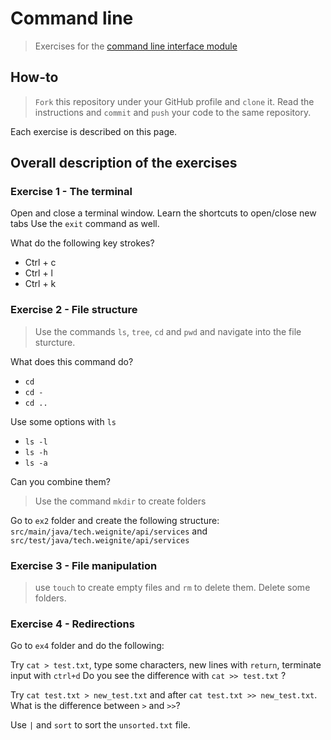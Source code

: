 # Command line
> Exercises for the [command line interface module](https://github.com/WeIgniteTech/the-weignitetech-program/blob/master/10-fundamentals-of-programming/12-command-line-interface/README.md)

## How-to
> `Fork` this repository under your GitHub profile and `clone` it. Read the instructions and `commit` and `push` your code to the same repository. 

Each exercise is described on this page. 

## Overall description of the exercises

### Exercise 1 - The terminal
Open and close a terminal window. Learn the shortcuts to open/close new tabs
Use the `exit` command as well. 

What do the following key strokes? 
 * Ctrl + c
 * Ctrl + l
 * Ctrl + k

### Exercise 2 - File structure
> Use the commands `ls`, `tree`, `cd` and `pwd` and navigate into the file sturcture.

What does this command do? 
 * `cd` 
 * `cd -`
 * `cd ..`

Use some options with `ls`
 * `ls -l`
 * `ls -h`
 * `ls -a`

Can you combine them?

> Use the command `mkdir` to create folders

Go to `ex2` folder and create the following structure: 
 `src/main/java/tech.weignite/api/services` and  `src/test/java/tech.weignite/api/services`

### Exercise 3 - File manipulation
> use `touch` to create empty files  and `rm` to delete them. Delete some folders. 

### Exercise 4 - Redirections
Go to `ex4` folder and do the following: 

Try `cat > test.txt`, type some characters, new lines with `return`, terminate input with `ctrl+d`
Do you see the difference with `cat >> test.txt` ? 

Try `cat test.txt > new_test.txt` and after `cat test.txt >> new_test.txt`. What is the difference between `>` and `>>`?

Use `|` and `sort` to sort the `unsorted.txt` file.
